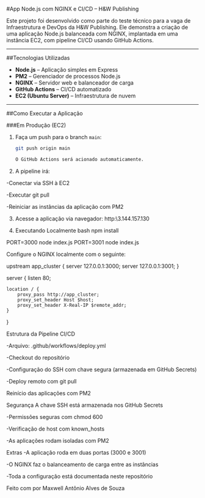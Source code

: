 #App Node.js com NGINX e CI/CD – H&W Publishing

Este projeto foi desenvolvido como parte do teste técnico para a vaga de Infraestrutura e DevOps da H&W Publishing. Ele demonstra a criação de uma aplicação Node.js balanceada com NGINX, implantada em uma instância EC2, com pipeline CI/CD usando GitHub Actions.

---

##Tecnologias Utilizadas

- **Node.js** – Aplicação simples em Express
- **PM2** – Gerenciador de processos Node.js
- **NGINX** – Servidor web e balanceador de carga
- **GitHub Actions** – CI/CD automatizado
- **EC2 (Ubuntu Server)** – Infraestrutura de nuvem

---

##Como Executar a Aplicação

###Em Produção (EC2)
1. Faça um push para o branch `main`:
   ```bash
   git push origin main

   O GitHub Actions será acionado automaticamente.

2. A pipeline irá:

-Conectar via SSH à EC2

-Executar git pull

-Reiniciar as instâncias da aplicação com PM2

3. Acesse a aplicação via navegador:
http:\\3.144.157.130

4. Executando Localmente
bash
npm install

PORT=3000 node index.js
PORT=3001 node index.js

Configure o NGINX localmente com o seguinte:

upstream app_cluster {
    server 127.0.0.1:3000;
    server 127.0.0.1:3001;
}

server {
    listen 80;

    location / {
        proxy_pass http://app_cluster;
        proxy_set_header Host $host;
        proxy_set_header X-Real-IP $remote_addr;
    }
}

 Estrutura da Pipeline CI/CD

-Arquivo: .github/workflows/deploy.yml

-Checkout do repositório

-Configuração do SSH com chave segura (armazenada em GitHub Secrets)

-Deploy remoto com git pull

Reinício das aplicações com PM2


Segurança
A chave SSH está armazenada nos GitHub Secrets

-Permissões seguras com chmod 600

-Verificação de host com known_hosts

-As aplicações rodam isoladas com PM2

Extras
-A aplicação roda em duas portas (3000 e 3001)

-O NGINX faz o balanceamento de carga entre as instâncias

-Toda a configuração está documentada neste repositório

Feito com por Maxwell Antônio Alves de Souza
